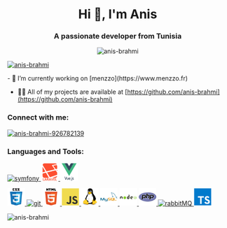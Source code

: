 <h1 align="center">Hi 👋, I'm Anis</h1>
<h3 align="center">A passionate developer from Tunisia</h3>

<p align="center"><img src="https://komarev.com/ghpvc/?username=anis-brahmi&label=Profile%20views&color=0e75b6&style=flat"
                     alt="anis-brahmi"/></p>

<p align="left"><a href="https://github.com/ryo-ma/github-profile-trophy"><img
                src="https://github-profile-trophy.vercel.app/?username=anis-brahmi&title=Commits" alt="anis-brahmi"/></a></p>
- 🔭 I’m currently working on [menzzo](https://www.menzzo.fr)

- 👨‍💻 All of my projects are available at [https://github.com/anis-brahmi](https://github.com/anis-brahmi)

<h3 align="left">Connect with me:</h3>
<p align="left">
    <a href="https://linkedin.com/in/anis-brahmi-926782139" target="blank"><img align="center"
                                                                                src="https://raw.githubusercontent.com/rahuldkjain/github-profile-readme-generator/master/src/images/icons/Social/linked-in-alt.svg"
                                                                                alt="anis-brahmi-926782139" height="30"
                                                                                width="40"/></a>
</p>

<h3 align="left">Languages and Tools:</h3>
<a href="https://symfony.com" target="_blank" rel="noreferrer"> <img
    src="https://symfony.com/logos/symfony_black_03.svg" alt="symfony" width="40" height="40"/> </a>
<a href="https://laravel.com/" target="_blank"
   rel="noreferrer"> <img
        src="https://raw.githubusercontent.com/devicons/devicon/master/icons/laravel/laravel-plain-wordmark.svg"
        alt="laravel" width="40" height="40"/> </a>
<a href="https://vuejs.org/" target="_blank"
   rel="noreferrer"> <img
        src="https://raw.githubusercontent.com/devicons/devicon/master/icons/vuejs/vuejs-original-wordmark.svg"
        alt="vuejs" width="40" height="40"/> </a>
<p align="left"><a href="https://www.w3schools.com/css/" target="_blank" rel="noreferrer"> <img
                src="https://raw.githubusercontent.com/devicons/devicon/master/icons/css3/css3-original-wordmark.svg"
                alt="css3" width="40" height="40"/> </a> <a href="https://git-scm.com/" target="_blank"
                                                            rel="noreferrer"> <img
                src="https://www.vectorlogo.zone/logos/git-scm/git-scm-icon.svg" alt="git" width="40" height="40"/> </a>
    <a href="https://www.w3.org/html/" target="_blank" rel="noreferrer"> <img
                src="https://raw.githubusercontent.com/devicons/devicon/master/icons/html5/html5-original-wordmark.svg"
                alt="html5" width="40" height="40"/> </a> <a
            href="https://developer.mozilla.org/en-US/docs/Web/JavaScript" target="_blank" rel="noreferrer"> <img
                src="https://raw.githubusercontent.com/devicons/devicon/master/icons/javascript/javascript-original.svg"
                alt="javascript" width="40" height="40"/> </a>  <a href="https://www.linux.org/" target="_blank"
                                                               rel="noreferrer"> <img
                src="https://raw.githubusercontent.com/devicons/devicon/master/icons/linux/linux-original.svg"
                alt="linux" width="40" height="40"/> </a> <a href="https://www.mysql.com/" target="_blank"
                                                             rel="noreferrer"> <img
                src="https://raw.githubusercontent.com/devicons/devicon/master/icons/mysql/mysql-original-wordmark.svg"
                alt="mysql" width="40" height="40"/> </a> <a href="https://nodejs.org" target="_blank" rel="noreferrer">
        <img src="https://raw.githubusercontent.com/devicons/devicon/master/icons/nodejs/nodejs-original-wordmark.svg"
             alt="nodejs" width="40" height="40"/> </a> <a href="https://www.php.net" target="_blank" rel="noreferrer">
        <img src="https://raw.githubusercontent.com/devicons/devicon/master/icons/php/php-original.svg" alt="php"
             width="40" height="40"/> </a> <a href="https://www.rabbitmq.com" target="_blank" rel="noreferrer"> <img
                src="https://www.vectorlogo.zone/logos/rabbitmq/rabbitmq-icon.svg" alt="rabbitMQ" width="40"
                height="40"/> </a> <a
            href="https://www.typescriptlang.org/" target="_blank" rel="noreferrer"> <img
                src="https://raw.githubusercontent.com/devicons/devicon/master/icons/typescript/typescript-original.svg"
                alt="typescript" width="40" height="40"/> </a> </p>

<p><img align="center" src="https://github-readme-streak-stats.herokuapp.com/?user=anis-brahmi&" alt="anis-brahmi"/></p>
